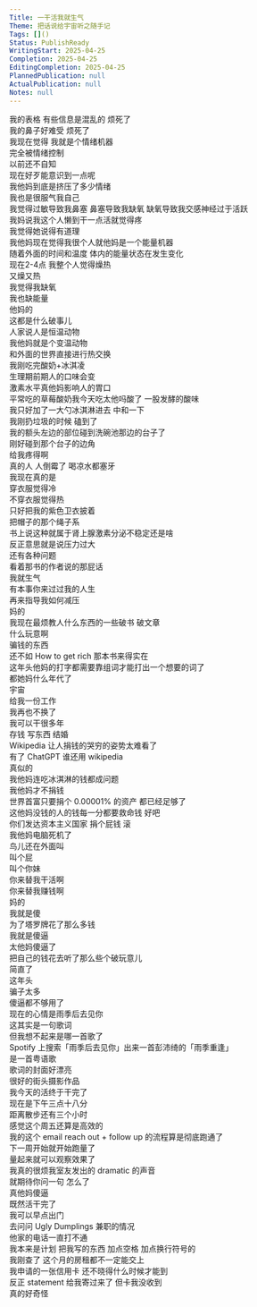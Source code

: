 ```yaml
---  
Title: 一干活我就生气  
Theme: 把话说给宇宙听之随手记  
Tags: []()  
Status: PublishReady  
WritingStart: 2025-04-25  
Completion: 2025-04-25  
EditingCompletion: 2025-04-25  
PlannedPublication: null  
ActualPublication: null  
Notes: null  
---    
```

我的表格 有些信息是混乱的 烦死了      
我的鼻子好难受 烦死了      
我现在觉得 我就是个情绪机器    
完全被情绪控制    
以前还不自知    
现在好歹能意识到一点呢      
我他妈到底是挤压了多少情绪    
我也是很服气我自己      
我觉得过敏导致我鼻塞 鼻塞导致我缺氧 缺氧导致我交感神经过于活跃    
我妈说我这个人懒到干一点活就觉得疼    
我觉得她说得有道理      
我他妈现在觉得我很个人就他妈是一个能量机器    
随着外面的时间和温度 体内的能量状态在发生变化    
现在2-4点 我整个人觉得燥热    
又燥又热    
我觉得我缺氧    
我也缺能量    
他妈的    
这都是什么破事儿      
人家说人是恒温动物    
我他妈就是个变温动物    
和外面的世界直接进行热交换      
我刚吃完酸奶+冰淇凌    
生理期前期人的口味会变    
激素水平真他妈影响人的胃口    
平常吃的草莓酸奶我今天吃太他吗酸了 一股发酵的酸味    
我只好加了一大勺冰淇淋进去 中和一下      
我刚扔垃圾的时候 磕到了    
我的额头左边的部位碰到洗碗池那边的台子了    
刚好碰到那个台子的边角    
给我疼得啊    
真的人 人倒霉了 喝凉水都塞牙      
我现在真的是    
穿衣服觉得冷    
不穿衣服觉得热    
只好把我的紫色卫衣披着    
把帽子的那个绳子系    
书上说这种就属于肾上腺激素分泌不稳定还是啥    
反正意思就是说压力过大    
还有各种问题    
看着那书的作者说的那屁话    
我就生气    
有本事你来过过我的人生    
再来指导我如何减压      
妈的    
我现在最烦教人什么东西的一些破书 破文章    
什么玩意啊    
骗钱的东西    
还不如 How to get rich 那本书来得实在      
这年头他妈的打字都需要靠组词才能打出一个想要的词了    
都她妈什么年代了      
宇宙    
给我一份工作    
我再也不换了    
我可以干很多年    
存钱 写东西 结婚       
Wikipedia 让人捐钱的哭穷的姿势太难看了    
有了 ChatGPT 谁还用 wikipedia    
真似的    
我他妈连吃冰淇淋的钱都成问题    
我他妈才不捐钱    
世界首富只要捐个 0.00001% 的资产 都已经足够了    
这他妈没钱的人的钱每一分都要救命钱 好吧    
你们发达资本主义国家 捐个屁钱 滚      
我他妈电脑死机了    
鸟儿还在外面叫    
叫个屁    
叫个你妹    
你来替我干活啊    
你来替我赚钱啊    
妈的      
我就是傻    
为了塔罗牌花了那么多钱    
我就是傻逼    
太他妈傻逼了    
把自己的钱花去听了那么些个破玩意儿    
简直了    
这年头    
骗子太多    
傻逼都不够用了      
现在的心情是雨季后去见你    
这其实是一句歌词    
但我想不起来是哪一首歌了    
Spotify 上搜索「雨季后去见你」出来一首彭沛绮的「雨季重逢」    
是一首粤语歌    
歌词的封面好漂亮    
很好的街头摄影作品      
我今天的活终于干完了    
现在是下午三点十八分    
距离散步还有三个小时    
感觉这个周五还算是高效的    
我的这个 email  reach out + follow up 的流程算是彻底跑通了    
下一周开始就开始跑量了    
量起来就可以观察效果了      
我真的很烦我室友发出的 dramatic 的声音    
就期待你问一句 怎么了    
真他妈傻逼      
既然活干完了    
我可以早点出门    
去问问 Ugly Dumplings 兼职的情况      
他家的电话一直打不通    
我本来是计划 把我写的东西 加点空格 加点换行符号的      
我刚查了 这个月的房租都不一定能交上    
我申请的一张信用卡 还不晓得什么时候才能到    
反正 statement 给我寄过来了 但卡我没收到    
真的好奇怪      
  